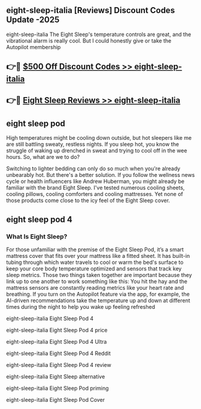 ## eight-sleep-italia [Reviews​] Discount Codes Update -2025

eight-sleep-italia The Eight Sleep's temperature controls are great, and the vibrational alarm is really cool. But I could honestly give or take the Autopilot membership

## 👉🔴 [$500 Off Discount Codes >> eight-sleep-italia](http://download.freeplayer.one?title=eight-sleep-italia&ref=18-ES)

## 👉🔴 [Eight Sleep Reviews >> eight-sleep-italia](http://download.freeplayer.one?title=eight-sleep-italia&ref=18-ES)

## eight sleep pod

High temperatures might be cooling down outside, but hot sleepers like me are still battling sweaty, restless nights. If you sleep hot, you know the struggle of waking up drenched in sweat and trying to cool off in the wee hours. So, what are we to do?

Switching to lighter bedding can only do so much when you're already unbearably hot. But there's a better solution. If you follow the wellness news cycle or health influencers like Andrew Huberman, you might already be familiar with the brand Eight Sleep. I've tested numerous cooling sheets, cooling pillows, cooling comforters and cooling mattresses. Yet none of those products come close to the icy feel of the Eight Sleep cover.

## eight sleep pod 4

### What Is Eight Sleep?

For those unfamiliar with the premise of the Eight Sleep Pod, it’s a smart mattress cover that fits over your mattress like a fitted sheet. It has built-in tubing through which water travels to cool or warm the bed's surface to keep your core body temperature optimized and sensors that track key sleep metrics. Those two things taken together are important because they link up to one another to work something like this: You hit the hay and the mattress sensors are constantly reading metrics like your heart rate and breathing. If you turn on the Autopilot feature via the app, for example, the AI-driven recommendations take the temperature up and down at different times during the night to help you wake up feeling refreshed

eight-sleep-italia Eight Sleep Pod 4

eight-sleep-italia Eight Sleep Pod 4 price

eight-sleep-italia Eight Sleep Pod 4 Ultra

eight-sleep-italia Eight Sleep Pod 4 Reddit

eight-sleep-italia Eight Sleep Pod 4 review

eight-sleep-italia Eight Sleep alternative

eight-sleep-italia Eight Sleep Pod priming

eight-sleep-italia Eight Sleep Pod Cover